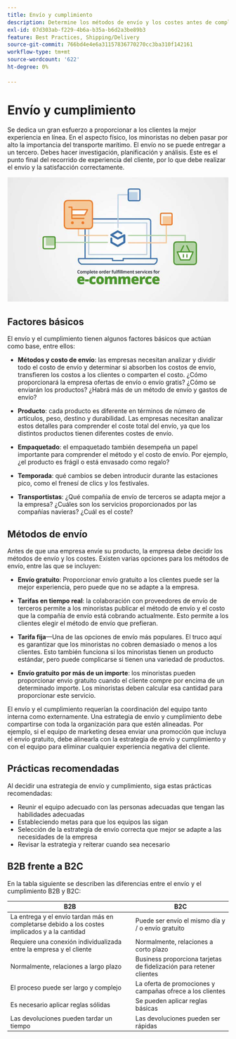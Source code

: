 ```yaml
---
title: Envío y cumplimiento
description: Determine los métodos de envío y los costes antes de completar su proyecto de comercio electrónico.
exl-id: 07d303ab-f229-4b6a-b35a-b6d2a3be89b3
feature: Best Practices, Shipping/Delivery
source-git-commit: 766bd4e4e6a31157836770270cc3ba310f142161
workflow-type: tm+mt
source-wordcount: '622'
ht-degree: 0%

---
```


# Envío y cumplimiento

Se dedica un gran esfuerzo a proporcionar a los clientes la mejor experiencia en línea. En el aspecto físico, los minoristas no deben pasar por alto la importancia del transporte marítimo. El envío no se puede entregar a un tercero. Debes hacer investigación, planificación y análisis. Este es el punto final del recorrido de experiencia del cliente, por lo que debe realizar el envío y la satisfacción correctamente.

![Diagrama de envío y cumplimiento](../../assets/playbooks/shipping-fulfillment.png)

## Factores básicos

El envío y el cumplimiento tienen algunos factores básicos que actúan como base, entre ellos:

- **Métodos y costo de envío**: las empresas necesitan analizar y dividir todo el costo de envío y determinar si absorben los costos de envío, transfieren los costos a los clientes o comparten el costo. ¿Cómo proporcionará la empresa ofertas de envío o envío gratis? ¿Cómo se enviarán los productos? ¿Habrá más de un método de envío y gastos de envío?

- **Producto**: cada producto es diferente en términos de número de artículos, peso, destino y durabilidad. Las empresas necesitan analizar estos detalles para comprender el coste total del envío, ya que los distintos productos tienen diferentes costes de envío.

- **Empaquetado**: el empaquetado también desempeña un papel importante para comprender el método y el costo de envío. Por ejemplo, ¿el producto es frágil o está envasado como regalo?

- **Temporada**: qué cambios se deben introducir durante las estaciones pico, como el frenesí de clics y los festivales.

- **Transportistas**: ¿Qué compañía de envío de terceros se adapta mejor a la empresa? ¿Cuáles son los servicios proporcionados por las compañías navieras? ¿Cuál es el coste?

## Métodos de envío

Antes de que una empresa envíe su producto, la empresa debe decidir los métodos de envío y los costes. Existen varias opciones para los métodos de envío, entre las que se incluyen:

- **Envío gratuito**: Proporcionar envío gratuito a los clientes puede ser la mejor experiencia, pero puede que no se adapte a la empresa.

- **Tarifas en tiempo real**: la colaboración con proveedores de envío de terceros permite a los minoristas publicar el método de envío y el costo que la compañía de envío está cobrando actualmente. Esto permite a los clientes elegir el método de envío que prefieran.

- **Tarifa fija**—Una de las opciones de envío más populares. El truco aquí es garantizar que los minoristas no cobren demasiado o menos a los clientes. Esto también funciona si los minoristas tienen un producto estándar, pero puede complicarse si tienen una variedad de productos.

- **Envío gratuito por más de un importe**: los minoristas pueden proporcionar envío gratuito cuando el cliente compre por encima de un determinado importe. Los minoristas deben calcular esa cantidad para proporcionar este servicio.

El envío y el cumplimiento requerían la coordinación del equipo tanto interna como externamente. Una estrategia de envío y cumplimiento debe compartirse con toda la organización para que estén alineadas. Por ejemplo, si el equipo de marketing desea enviar una promoción que incluya el envío gratuito, debe alinearla con la estrategia de envío y cumplimiento y con el equipo para eliminar cualquier experiencia negativa del cliente.

## Prácticas recomendadas

Al decidir una estrategia de envío y cumplimiento, siga estas prácticas recomendadas:

- Reunir el equipo adecuado con las personas adecuadas que tengan las habilidades adecuadas
- Estableciendo metas para que los equipos las sigan
- Selección de la estrategia de envío correcta que mejor se adapte a las necesidades de la empresa
- Revisar la estrategia y reiterar cuando sea necesario

## B2B frente a B2C

En la tabla siguiente se describen las diferencias entre el envío y el cumplimiento B2B y B2C:

| B2B | B2C |
|----------------------------------------------------------------------------------------------|------------------------------------------------------|
| La entrega y el envío tardan más en completarse debido a los costes implicados y a la cantidad | Puede ser envío el mismo día y / o envío gratuito |
| Requiere una conexión individualizada entre la empresa y el cliente | Normalmente, relaciones a corto plazo |
| Normalmente, relaciones a largo plazo | Business proporciona tarjetas de fidelización para retener clientes |
| El proceso puede ser largo y complejo | La oferta de promociones y campañas ofrece a los clientes |
| Es necesario aplicar reglas sólidas | Se pueden aplicar reglas básicas |
| Las devoluciones pueden tardar un tiempo | Las devoluciones pueden ser rápidas |
